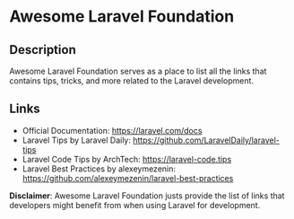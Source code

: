 # Awesome Laravel Foundation

## Description
Awesome Laravel Foundation serves as a place to list all the links that contains tips, tricks, and more related to the Laravel development.

## Links
* Official Documentation: https://laravel.com/docs
* Laravel Tips by Laravel Daily: https://github.com/LaravelDaily/laravel-tips
* Laravel Code Tips by ArchTech: https://laravel-code.tips
* Laravel Best Practices by alexeymezenin: https://github.com/alexeymezenin/laravel-best-practices

**Disclaimer**: Awesome Laravel Foundation justs provide the list of links that developers might benefit from when using Laravel for development.
